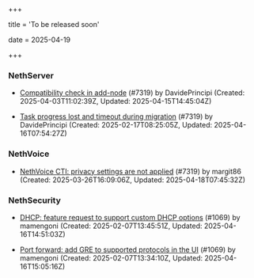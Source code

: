 +++

title = 'To be released soon'

date = 2025-04-19

+++

### NethServer

- [Compatibility check in add-node](https://github.com/NethServer/dev/issues/7376) (#7319) by DavidePrincipi (Created: 2025-04-03T11:02:39Z, Updated: 2025-04-15T14:45:04Z)

- [Task progress lost and timeout during migration](https://github.com/NethServer/dev/issues/7319) (#7319) by DavidePrincipi (Created: 2025-02-17T08:25:05Z, Updated: 2025-04-16T07:54:27Z)

### NethVoice

- [NethVoice CTI: privacy settings are not applied](https://github.com/NethServer/dev/issues/7363) (#7319) by margit86 (Created: 2025-03-26T16:09:06Z, Updated: 2025-04-18T07:45:32Z)

### NethSecurity

- [DHCP: feature request to support custom DHCP options](https://github.com/NethServer/nethsecurity/issues/1070) (#1069) by mamengoni (Created: 2025-02-07T13:45:51Z, Updated: 2025-04-16T14:51:03Z)

- [Port forward: add GRE to supported protocols in the UI](https://github.com/NethServer/nethsecurity/issues/1069) (#1069) by mamengoni (Created: 2025-02-07T13:34:10Z, Updated: 2025-04-16T15:05:16Z)

